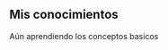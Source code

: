 ## Mis conocimientos

Aún aprendiendo los conceptos basicos

<!-- ### Mis Certificados -->

<!-- <p>Estos son mis certificados más recientes:</p> -->

<!-- Carrusel de Bootstrap -->
<!-- <div id="certificates-carousel" class="carousel slide" data-bs-ride="carousel">
  <div class="carousel-inner">
    <div class="carousel-item active">
      <img src="https://images.credly.com/size/340x340/images/b93bf373-3da6-4ada-9879-a0c39d6a11f8/image.png" class="d-block mx-auto" style="max-height: 300px;" alt="Certificado 1">
      <h5 class="mt-3">Certificado de JavaScript</h5>
      <a href="https://www.credly.com/badges/676b895d-5176-40db-815c-fcf24e489c11/linked_in_profile" target="_blank" class="btn btn-sm btn-outline-primary mt-2">Ver Certificado</a>
    </div>
    <div class="carousel-item active">
      <img src="https://s3.amazonaws.com/coursera_assets/meta_images/generated/CERTIFICATE_LANDING_PAGE/CERTIFICATE_LANDING_PAGE~BWH31TQJDLW8/CERTIFICATE_LANDING_PAGE~BWH31TQJDLW8.jpeg" class="d-block mx-auto" style="max-height: 300px;" alt="Certificado 2">
      <h5 class="mt-3">Certificado de JavaScript</h5>
      <a href="https://www.credly.com/badges/676b895d-5176-40db-815c-fcf24e489c11/linked_in_profile" target="_blank" class="btn btn-sm btn-outline-primary mt-2">Ver Certificado</a>
    </div>
    más items
  </div>
  <button class="carousel-control-prev" type="button" data-bs-target="#certificates-carousel" data-bs-slide="prev">
    <span class="carousel-control-prev-icon"></span>
  </button>
  <button class="carousel-control-next" type="button" data-bs-target="#certificates-carousel" data-bs-slide="next">
    <span class="carousel-control-next-icon"></span>
  </button>
</div> -->